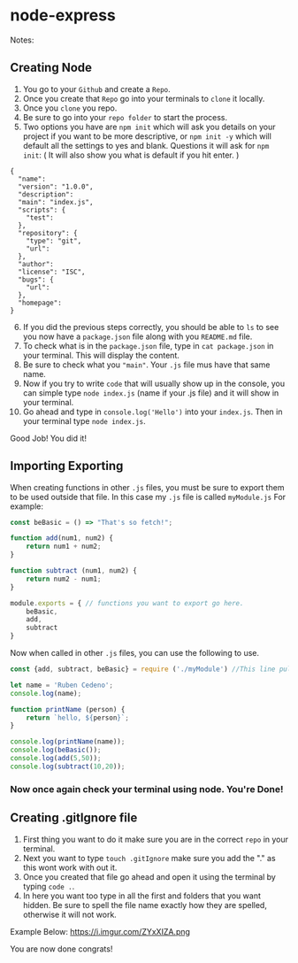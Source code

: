 # node-express

Notes:

## Creating Node
1. You go to your `Github` and create a `Repo`.
2. Once you create that `Repo` go into your terminals to `clone` it locally.
3. Once you `clone` you repo.
4. Be sure to go into your `repo folder` to start the process.
5. Two options you have are `npm init` which will ask you details on your project if you want to be more descriptive, or `npm init -y` which will default all the settings to yes and blank.
Questions it will ask for `npm init`: ( It will also show you what is default if you hit enter. )
```text
{
  "name":
  "version": "1.0.0",
  "description":
  "main": "index.js",
  "scripts": {
    "test": 
  },
  "repository": {
    "type": "git",
    "url": 
  },
  "author": 
  "license": "ISC",
  "bugs": {
    "url": 
  },
  "homepage":
}
```
6. If you did the previous steps correctly, you should be able to `ls` to see you now have a `package.json` file along with you `README.md` file.
7. To check what is in the `package.json` file, type in `cat package.json` in your terminal. This will display the content.
8. Be sure to check what you `"main"`. Your `.js` file mus have that same name.
9. Now if you try to write `code` that will usually show up in the console, you can simple type `node index.js` (name if your .js file) and it will show in your terminal.
10. Go ahead and type in `console.log('Hello')` into your `index.js`. Then in your terminal type `node index.js`.

Good Job! You did it!

## Importing Exporting

When creating functions in other `.js` files, you must be sure to export them to be used outside that file. In this case my `.js` file is called `myModule.js`
For example:
```js
const beBasic = () => "That's so fetch!";

function add(num1, num2) {
    return num1 + num2;
}

function subtract (num1, num2) {
    return num2 - num1;
}

module.exports = { // functions you want to export go here.
    beBasic, 
    add, 
    subtract
}
```

Now when called in other `.js` files, you can use the following to use.
```js
const {add, subtract, beBasic} = require ('./myModule') //This line pulls the functions from our other .js file (myModule.js)

let name = 'Ruben Cedeno';
console.log(name);

function printName (person) {
    return `hello, ${person}`;
}

console.log(printName(name));
console.log(beBasic());
console.log(add(5,50));
console.log(subtract(10,20));
```
### Now once again check your terminal using node. You're Done!

## Creating .gitIgnore file
1. First thing you want to do it make sure you are in the correct `repo` in your terminal.
2. Next you want to type `touch .gitIgnore` make sure you add the "." as this wont work with out it.
3. Once you created that file go ahead and open it using the terminal by typing `code .`.
4. In here you want too type in all the first and folders that you want hidden. Be sure to spell the file name exactly how they are spelled, otherwise it will not work.

Example Below:
https://i.imgur.com/ZYxXIZA.png

You are now done congrats!
